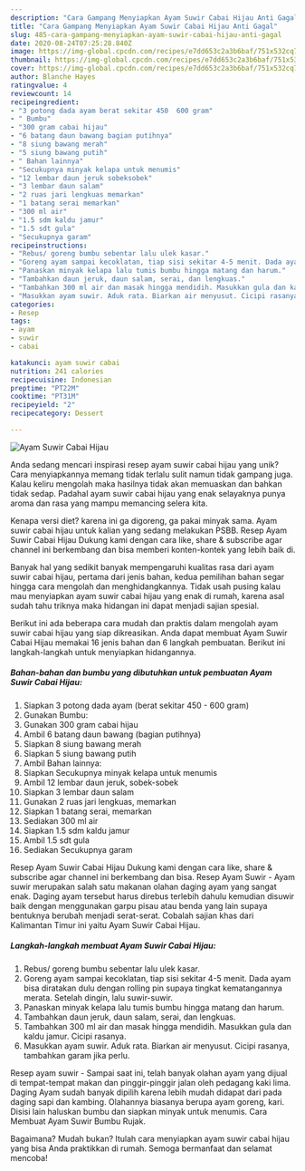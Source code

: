 ```yaml
---
description: "Cara Gampang Menyiapkan Ayam Suwir Cabai Hijau Anti Gagal"
title: "Cara Gampang Menyiapkan Ayam Suwir Cabai Hijau Anti Gagal"
slug: 485-cara-gampang-menyiapkan-ayam-suwir-cabai-hijau-anti-gagal
date: 2020-08-24T07:25:28.840Z
image: https://img-global.cpcdn.com/recipes/e7dd653c2a3b6baf/751x532cq70/ayam-suwir-cabai-hijau-foto-resep-utama.jpg
thumbnail: https://img-global.cpcdn.com/recipes/e7dd653c2a3b6baf/751x532cq70/ayam-suwir-cabai-hijau-foto-resep-utama.jpg
cover: https://img-global.cpcdn.com/recipes/e7dd653c2a3b6baf/751x532cq70/ayam-suwir-cabai-hijau-foto-resep-utama.jpg
author: Blanche Hayes
ratingvalue: 4
reviewcount: 14
recipeingredient:
- "3 potong dada ayam berat sekitar 450  600 gram"
- " Bumbu"
- "300 gram cabai hijau"
- "6 batang daun bawang bagian putihnya"
- "8 siung bawang merah"
- "5 siung bawang putih"
- " Bahan lainnya"
- "Secukupnya minyak kelapa untuk menumis"
- "12 lembar daun jeruk sobeksobek"
- "3 lembar daun salam"
- "2 ruas jari lengkuas memarkan"
- "1 batang serai memarkan"
- "300 ml air"
- "1.5 sdm kaldu jamur"
- "1.5 sdt gula"
- "Secukupnya garam"
recipeinstructions:
- "Rebus/ goreng bumbu sebentar lalu ulek kasar."
- "Goreng ayam sampai kecoklatan, tiap sisi sekitar 4-5 menit. Dada ayam bisa diratakan dulu dengan rolling pin supaya tingkat kematangannya merata. Setelah dingin, lalu suwir-suwir."
- "Panaskan minyak kelapa lalu tumis bumbu hingga matang dan harum."
- "Tambahkan daun jeruk, daun salam, serai, dan lengkuas."
- "Tambahkan 300 ml air dan masak hingga mendidih. Masukkan gula dan kaldu jamur. Cicipi rasanya."
- "Masukkan ayam suwir. Aduk rata. Biarkan air menyusut. Cicipi rasanya, tambahkan garam jika perlu."
categories:
- Resep
tags:
- ayam
- suwir
- cabai

katakunci: ayam suwir cabai 
nutrition: 241 calories
recipecuisine: Indonesian
preptime: "PT22M"
cooktime: "PT31M"
recipeyield: "2"
recipecategory: Dessert

---
```



![Ayam Suwir Cabai Hijau](https://img-global.cpcdn.com/recipes/e7dd653c2a3b6baf/751x532cq70/ayam-suwir-cabai-hijau-foto-resep-utama.jpg)

Anda sedang mencari inspirasi resep ayam suwir cabai hijau yang unik? Cara menyiapkannya memang tidak terlalu sulit namun tidak gampang juga. Kalau keliru mengolah maka hasilnya tidak akan memuaskan dan bahkan tidak sedap. Padahal ayam suwir cabai hijau yang enak selayaknya punya aroma dan rasa yang mampu memancing selera kita.

Kenapa versi diet? karena ini ga digoreng, ga pakai minyak sama. Ayam suwir cabai hijau untuk kalian yang sedang melakukan PSBB. Resep Ayam Suwir Cabai Hijau Dukung kami dengan cara like, share &amp; subscribe agar channel ini berkembang dan bisa memberi konten-kontek yang lebih baik di.

Banyak hal yang sedikit banyak mempengaruhi kualitas rasa dari ayam suwir cabai hijau, pertama dari jenis bahan, kedua pemilihan bahan segar hingga cara mengolah dan menghidangkannya. Tidak usah pusing kalau mau menyiapkan ayam suwir cabai hijau yang enak di rumah, karena asal sudah tahu triknya maka hidangan ini dapat menjadi sajian spesial.


Berikut ini ada beberapa cara mudah dan praktis dalam mengolah ayam suwir cabai hijau yang siap dikreasikan. Anda dapat membuat Ayam Suwir Cabai Hijau memakai 16 jenis bahan dan 6 langkah pembuatan. Berikut ini langkah-langkah untuk menyiapkan hidangannya.

<!--inarticleads1-->

##### Bahan-bahan dan bumbu yang dibutuhkan untuk pembuatan Ayam Suwir Cabai Hijau:

1. Siapkan 3 potong dada ayam (berat sekitar 450 - 600 gram)
1. Gunakan  Bumbu:
1. Gunakan 300 gram cabai hijau
1. Ambil 6 batang daun bawang (bagian putihnya)
1. Siapkan 8 siung bawang merah
1. Siapkan 5 siung bawang putih
1. Ambil  Bahan lainnya:
1. Siapkan Secukupnya minyak kelapa untuk menumis
1. Ambil 12 lembar daun jeruk, sobek-sobek
1. Siapkan 3 lembar daun salam
1. Gunakan 2 ruas jari lengkuas, memarkan
1. Siapkan 1 batang serai, memarkan
1. Sediakan 300 ml air
1. Siapkan 1.5 sdm kaldu jamur
1. Ambil 1.5 sdt gula
1. Sediakan Secukupnya garam


Resep Ayam Suwir Cabai Hijau Dukung kami dengan cara like, share &amp; subscribe agar channel ini berkembang dan bisa. Resep Ayam Suwir - Ayam suwir merupakan salah satu makanan olahan daging ayam yang sangat enak. Daging ayam tersebut harus direbus terlebih dahulu kemudian disuwir baik dengan menggunakan garpu pisau atau benda yang lain supaya bentuknya berubah menjadi serat-serat. Cobalah sajian khas dari Kalimantan Timur ini yaitu Ayam Suwir Cabai Hijau. 

<!--inarticleads2-->

##### Langkah-langkah membuat Ayam Suwir Cabai Hijau:

1. Rebus/ goreng bumbu sebentar lalu ulek kasar.
1. Goreng ayam sampai kecoklatan, tiap sisi sekitar 4-5 menit. Dada ayam bisa diratakan dulu dengan rolling pin supaya tingkat kematangannya merata. Setelah dingin, lalu suwir-suwir.
1. Panaskan minyak kelapa lalu tumis bumbu hingga matang dan harum.
1. Tambahkan daun jeruk, daun salam, serai, dan lengkuas.
1. Tambahkan 300 ml air dan masak hingga mendidih. Masukkan gula dan kaldu jamur. Cicipi rasanya.
1. Masukkan ayam suwir. Aduk rata. Biarkan air menyusut. Cicipi rasanya, tambahkan garam jika perlu.


Resep ayam suwir - Sampai saat ini, telah banyak olahan ayam yang dijual di tempat-tempat makan dan pinggir-pinggir jalan oleh pedagang kaki lima. Daging Ayam sudah banyak dipilih karena lebih mudah didapat dari pada daging sapi dan kambing. Olahannya biasanya berupa ayam goreng, kari. Disisi lain haluskan bumbu dan siapkan minyak untuk menumis. Cara Membuat Ayam Suwir Bumbu Rujak. 

Bagaimana? Mudah bukan? Itulah cara menyiapkan ayam suwir cabai hijau yang bisa Anda praktikkan di rumah. Semoga bermanfaat dan selamat mencoba!
